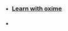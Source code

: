 - ### [Learn with oxime](https://youtube.com/playlist?list=PL-5ylhEndEQaWdKMkvF2Ep2g5p4jki4yD&si=Y0L_d3Pu0lAMJGt-) 
- ### 